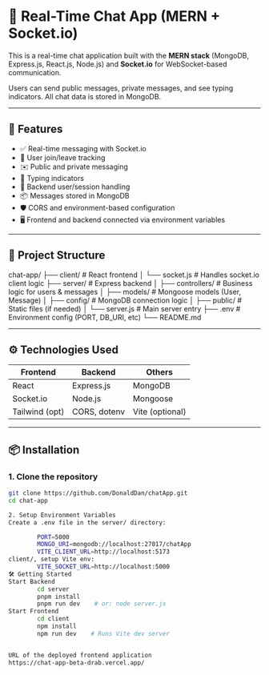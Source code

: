 # 💬 Real-Time Chat App (MERN + Socket.io)

This is a real-time chat application built with the **MERN stack** (MongoDB, Express.js, React.js, Node.js) and **Socket.io** for WebSocket-based communication.

Users can send public messages, private messages, and see typing indicators. 
All chat data is stored in MongoDB.

---

## 🚀 Features

- ✅ Real-time messaging with Socket.io
- 👤 User join/leave tracking
- ✉️ Public and private messaging
- 💬 Typing indicators
- 🧠 Backend user/session handling
- 📦 Messages stored in MongoDB
- 🛡️ CORS and environment-based configuration
- 🖥️ Frontend and backend connected via environment variables

---

## 📁 Project Structure

chat-app/
├── client/ # React frontend
│ └── socket.js # Handles socket.io client logic
├── server/ # Express backend
│ ├── controllers/ # Business logic for users & messages
│ ├── models/ # Mongoose models (User, Message)
│ ├── config/ # MongoDB connection logic
│ ├── public/ # Static files (if needed)
│ └── server.js # Main server entry
├── .env # Environment config (PORT, DB_URI, etc)
└── README.md



---

## ⚙️ Technologies Used

| Frontend       | Backend             | Others           |
|----------------|---------------------|------------------|
| React          | Express.js          | MongoDB          |
| Socket.io      | Node.js             | Mongoose         |
| Tailwind (opt) | CORS, dotenv        | Vite (optional)  |

---

## 📦 Installation

### 1. Clone the repository

```bash
git clone https://github.com/DonaldDan/chatApp.git
cd chat-app

2. Setup Environment Variables
Create a .env file in the server/ directory:

        PORT=5000
        MONGO_URI=mongodb://localhost:27017/chatApp
        VITE_CLIENT_URL=http://localhost:5173
client/, setup Vite env:
        VITE_SOCKET_URL=http://localhost:5000
🛠️ Getting Started
Start Backend
        cd server
        pnpm install
        pnpm run dev    # or: node server.js
Start Frontend
        cd client
        npm install
        npm run dev    # Runs Vite dev server


URL of the deployed frontend application
https://chat-app-beta-drab.vercel.app/